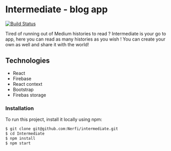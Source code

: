 
# Intermediate - blog app


[![Build Status](https://travis-ci.org/joemccann/dillinger.svg?branch=master)](https://travis-ci.org/joemccann/dillinger)

Tired of running out of Medium histories to read ? Intermediate is your go to app, here you can read as many histories as you wish ! You can create your own as well and share it with the world!

## Technologies
  - React
  - Firebase
  - React context
  - Bootstrap
  - Firebas storage


### Installation
To run this project, install it locally using npm:

```sh
$ git clone git@github.com:Nerfi/intermediate.git
$ cd Intermediate
$ npm install
$ npm start
```
